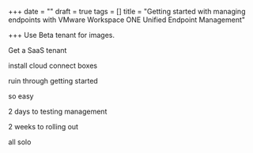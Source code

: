 +++
date = ""
draft = true
tags = []
title = "Getting started with managing endpoints with VMware Workspace ONE Unified Endpoint Management"

+++
Use Beta tenant for images.

Get a SaaS tenant

install cloud connect boxes

ruin through getting started

so easy

2 days to testing management

2 weeks to rolling out

all solo